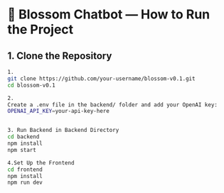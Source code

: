 # 🌸 Blossom Chatbot — How to Run the Project

## 1. Clone the Repository

```bash
1.
git clone https://github.com/your-username/blossom-v0.1.git
cd blossom-v0.1

2.
Create a .env file in the backend/ folder and add your OpenAI key:
OPENAI_API_KEY=your-api-key-here


3. Run Backend in Backend Directory
cd backend
npm install
npm start

4.Set Up the Frontend
cd frontend
npm install
npm run dev
